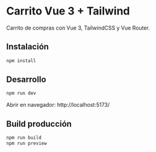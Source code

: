 # Carrito Vue 3 + Tailwind

Carrito de compras con Vue 3, TailwindCSS y Vue Router.

## Instalación
```bash
npm install
```

## Desarrollo
```bash
npm run dev
```
Abrir en navegador: http://localhost:5173/

## Build producción
```bash
npm run build
npm run preview
```
